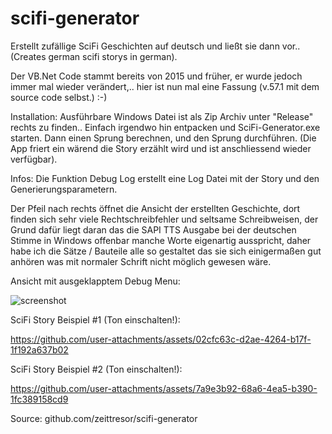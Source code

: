 # scifi-generator

Erstellt zufällige SciFi Geschichten auf deutsch und ließt sie dann vor.. (Creates german scifi storys in german).

Der VB.Net Code stammt bereits von 2015 und früher, er wurde jedoch immer mal wieder verändert,.. 
hier ist nun mal eine Fassung (v.57.1 mit dem source code selbst.) :-)

Installation:
Ausführbare Windows Datei ist als Zip Archiv unter "Release" rechts zu finden.. 
Einfach irgendwo hin entpacken und SciFi-Generator.exe starten.
Dann einen Sprung berechnen, und den Sprung durchführen. 
(Die App friert ein wärend die Story erzählt wird und ist anschliessend wieder verfügbar).

Infos:
Die Funktion Debug Log erstellt eine Log Datei mit der Story und den Generierungsparametern.

Der Pfeil nach rechts öffnet die Ansicht der erstellten Geschichte, dort finden sich sehr viele Rechtschreibfehler und seltsame Schreibweisen,
der Grund dafür liegt daran das die SAPI TTS Ausgabe bei der deutschen Stimme in Windows offenbar manche Worte eigenartig ausspricht,
daher habe ich die Sätze / Bauteile alle so gestaltet das sie sich einigermaßen gut anhören was mit normaler Schrift nicht möglich gewesen wäre.

Ansicht mit ausgeklapptem Debug Menu:

![screenshot](https://github.com/user-attachments/assets/209fed33-ff12-42cf-9559-0838796621ae)

SciFi Story Beispiel #1 (Ton einschalten!):

https://github.com/user-attachments/assets/02cfc63c-d2ae-4264-b17f-1f192a637b02


SciFi Story Beispiel #2 (Ton einschalten!):

https://github.com/user-attachments/assets/7a9e3b92-68a6-4ea5-b390-1fc389158cd9

Source: github.com/zeittresor/scifi-generator
